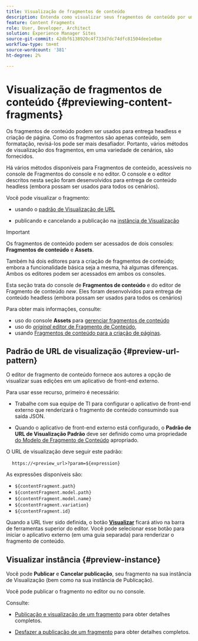 ```yaml
---
title: Visualização de fragmentos de conteúdo
description: Entenda como visualizar seus fragmentos de conteúdo por uma variedade de métodos.
feature: Content Fragments
role: User, Developer, Architect
solution: Experience Manager Sites
source-git-commit: 42dbf6138920c4f733d7dc74dfc81504dee1e0ae
workflow-type: tm+mt
source-wordcount: '381'
ht-degree: 2%

---
```


# Visualização de fragmentos de conteúdo {#previewing-content-fragments}

Os fragmentos de conteúdo podem ser usados para entrega headless e criação de página. Como os fragmentos são apenas conteúdo, sem formatação, revisá-los pode ser mais desafiador. Portanto, vários métodos de visualização dos fragmentos, em uma variedade de cenários, são fornecidos.

Há vários métodos disponíveis para Fragmentos de conteúdo, acessíveis no console de Fragmentos do console e no editor. O console e o editor descritos nesta seção foram desenvolvidos para entrega de conteúdo headless (embora possam ser usados para todos os cenários).

Você pode visualizar o fragmento:

* usando o [padrão de Visualização de URL](#preview-url-pattern)

* publicando e cancelando a publicação na [instância de Visualização](#preview-instance)

<!--
* with a HTML template, using **[Preview]()** from the Content Fragments console
-->

>[!IMPORTANT]
>
>Os fragmentos de conteúdo podem ser acessados de dois consoles: **Fragmentos de conteúdo** e **Assets**.
>
>Também há dois editores para a criação de fragmentos de conteúdo; embora a funcionalidade básica seja a mesma, há algumas diferenças. Ambos os editores podem ser acessados em ambos os consoles.
>
>Esta seção trata do console de **Fragmentos de conteúdo** e do editor de Fragmento de conteúdo *new*. Eles foram desenvolvidos para entrega de conteúdo headless (embora possam ser usados para todos os cenários)
>
>Para obter mais informações, consulte:
>
>* uso do console **Assets** para [gerenciar fragmentos de conteúdo](/help/assets/content-fragments/content-fragments-managing.md)
>* uso do [*original* editor de Fragmento de Conteúdo](/help/assets/content-fragments/content-fragments-variations.md),
>* usando [Fragmentos de conteúdo para a criação de páginas](/help/sites-cloud/authoring/fragments/content-fragments.md).

## Padrão de URL de visualização {#preview-url-pattern}

O editor de fragmento de conteúdo fornece aos autores a opção de visualizar suas edições em um aplicativo de front-end externo.

Para usar esse recurso, primeiro é necessário:

* Trabalhe com sua equipe de TI para configurar o aplicativo de front-end externo que renderizará o fragmento de conteúdo consumindo sua saída JSON.

* Quando o aplicativo de front-end externo está configurado, o **Padrão de URL de Visualização Padrão** deve ser definido como uma propriedade [do Modelo de Fragmento de Conteúdo](/help/sites-cloud/administering/content-fragments/managing-content-fragment-models.md#model-properties) apropriado.

O URL de visualização deve seguir este padrão:

    `https://<preview_url>?param=${expression}`

As expressões disponíveis são:

* `${contentFragment.path}`
* `${contentFragment.model.path}`
* `${contentFragment.model.name}`
* `${contentFragment.variation}`
* `${contentFragment.id}`

Quando a URL tiver sido definida, o botão **[Visualizar](/help/sites-cloud/administering/content-fragments/authoring.md#preview-content-fragment)** ficará ativo na barra de ferramentas superior do editor. Você pode selecionar esse botão para iniciar o aplicativo externo (em uma guia separada) para renderizar o fragmento de conteúdo.

## Visualizar instância {#preview-instance}

Você pode **Publicar** e **Cancelar publicação**, seu fragmento na sua instância de Visualização (bem como na sua instância de Publicação).

Você pode publicar o fragmento no editor ou no console.

Consulte:

* [Publicação e visualização de um fragmento](/help/sites-cloud/administering/content-fragments/managing.md#publishing-and-previewing-a-fragment) para obter detalhes completos.

* [Desfazer a publicação de um fragmento](/help/sites-cloud/administering/content-fragments/managing.md#unpublishing-a-fragment) para obter detalhes completos.

<!--
## Preview based on a HTML Template {#preview-based-on-a-html-template}

The Content Fragment console provides a **Preview** option for every fragment.

The icon can be selected to open a dialog that represents the fragment based on a HTML template. You can use the default template, or develop and load your own.
-->
